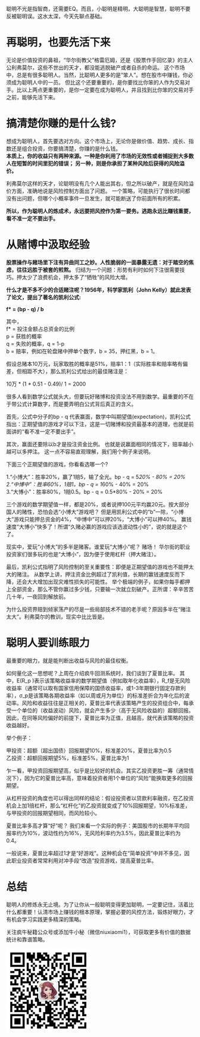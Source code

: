 聪明不光是指智商，还需要EQ。而且，小聪明是精明，大聪明是智慧，聪明不要反被聪明误。这水太深，今天先聊点基础。


# 再聪明，也要先活下来

无论是价值投资的鼻祖，“华尔街教父”格雷厄姆，还是《股票作手回忆录》的主人公利弗莫尔，这些不世出的天才，都没能逃脱破产或者自杀的命运。
这个市场中，总是有很多聪明人。当然，比聪明人更多的是“笨人”。想在股市中赚钱，你必须成为聪明人中的一员。
但比这个还要重要的，是你要找比你笨的人作为交易对手。比以上两点更重要的，是你一定要在成为聪明人，并且找到比你笨的交易对手之前，能够先活下来。



# 搞清楚你赚的是什么钱?

想成为聪明人，首先要选对方向。这个市场上，无论你是做价值、趋势、成长、指数还是组合投资，你要搞清楚，你赚的是什么钱。  
<b>本质上，你的收益只有两种来源。一种是你利用了市场的无效性或者捕捉到大多数人在短暂的时间里犯的错误；
另一种，则是你承担了某种风险后获得的风险溢价。</b>

利弗莫尔这样的天才，论聪明没有几个人能出其右，但之所以破产，就是在风险溢价方面，准确地说是风险控制方面出了问题。
一个策略，可能执行了很长时间都没有出问题，但哪个小概率事件一旦发生，就可能断送了你前面所有的积累。

<b>所以，作为聪明人的炼成术，永远要把风控作为第一要务。逃跑永远比赚钱重要，看不准一定不要出手。</b>

# 从赌博中汲取经验

<b>股票操作与赌场里下注有异曲同工之妙。人性脆弱的一面暴露无遗：对于踏空的焦虑，往往远胜于被套的煎熬。</b>
归结为一个问题：形势有利时如何下注很需要技巧。押太少了浪费机会，押太多了“牺牲”的风险大增。 

<b>什么才是不多不少的合适赌注呢？1956年，科学家凯利（John Kelly）就此发表了论文，提出了著名的凯利公式:  
   
f* = (bp - q) / b
</b>

其中，  
f* = 投注金额占总资金的比例  
p = 获胜的概率  
q = 失败的概率，q = 1-p  
b = 赔率，例如在轮盘赌中押单个数字，b = 35，押红黑，b = 1。  

假设总赌本10万元，玩家取胜的概率是51%，赔率1：1（实际胜率和赔率略有偏差，但相距不大），那么凯利公式给出的最佳赌注是：  

10万 * (1 * 0.51 - 0.49)/ 1 = 2000

很多人看到数学公式就头大，但要玩好赌博和投资没法不用到数学。最重要的不在于带公式计算数字，而是要弄明白公式背后真正的含义。


首先，公式中分子的bp - q 代表赢面，数学中叫期望值(expectation)，凯利公式指出：正期望值的游戏才可以下注，这是一切赌博和投资最基本的道理，也就是前面讲的“看不准一定不要出手”。

其次，赢面还要除以b才是投注资金比例。 也就是说赢面相同的情况下，赔率越小越可以多押注。 这一点不容易直观理解，我们用个例子来说明。

下面三个正期望值的游戏，你看看选哪一个?

1.“小博大”：胜率20%，赢了1赔5，输了全光。bp - q = 5*20% - 80% = 20%  
2.“中博中”：胜率60%，1赔1。bp - q = 1*60% - 40% = 20%  
3.“大博小”：胜率80%，1赔0.5。bp - q = 0.5*80% - 20% = 20%  

三个游戏的数学期望值一样，都是20%，或者说押100元平均赢20元。按大部分国人的赌性，恐怕会选“小博大”游戏吧？ 
但是用凯利公式中的“b”一除，“小博大”游戏只能押总资金的4%，“中博中”可以押20%，“大博小”可以押40%。 
赢钱速度“大博小”快多了！所谓“久赌必赢的游戏应该选波动性小的”，说的就是这个了。

现实中，爱玩“小博大”的多半是赌客。谁爱玩“大博小”呢？ 赌场！ 华尔街的职业投资家们很多玩的也是“大博小”，因为便于使用杠杆（押大赌注）。 

最后，凯利公式指明了风险控制的至关重要性：即便是正期望值的游戏也不能押太大的赌注。 从数学上讲，押注资金比例超过了凯利值，长期的赢钱速度反而下降，还会大大增加出现灾难性损失的可能性。 举个极端的例子，如果你每手都押上全部资金，那么不管你赢过多少钱，只要输一次就立刻破产。正所谓：辛辛苦苦几十年，一夜回到解放前。

为什么投资界赔到倾家荡产的尽是一些局部技术不错的老手呢？原因多半在“赌注太大”。利弗莫尔的教训，现实中比比皆是。

# 聪明人要训练眼力
最重要的眼力，就是能判断出收益与风险的最佳权衡。

如何量化这一思想呢？上周在介绍疯牛回测系统时，我们谈到了夏普比率。
其中，E(R_p )表示该策略收益率的数学期望值（例如取年化收益率），R_f是无风险收益率（通常可以取有国家信用保障的国债收益率，或1-3年期银行固定存款利率），σ_p是该策略各期收益率（如以周或月为单位）的标准差折合为年化后的波动率。风险和收益往往是正相关的，夏普比率代表该策略产生的投资组合中，每承受一个单位的（收益波动）风险，就会产生多少（高于无风险收益的）超额回报。因此，在同等风险偏好的前提下，夏普比率为正值，且越高，就代表该策略的投资收益越好。

举个例子：

甲投资：超额（超出国债）回报期望10%，标准差20%，夏普比率为0.5  
乙投资：超额回报期望5%，标准差5%，夏普比率为1

乍一看，甲投资回报期望高，似乎是比较好的机会。其实乙投资更胜一筹（通常情况下），因为它的夏普比率高，意味着投资者用1个单位的“风险”能换取更多的回报期望。

从杠杆投资的角度也可以得出同样的结论：假设投资者以贷款利率融资，在乙投资机会上加1倍杠杆，那么“杠杆化”的乙投资就变成了10%回报期望，10%标准差，与甲投资的回报期望相同，而风险较小。

夏普比率多高才算“好”呢？ 我们来看一个实际的例子：美国股市的长期年平均回报率约为10%，波动性约为16%，无风险利率约为3.5%，因此夏普比率约为0.4。 

一般说来，夏普比率超过1才是“好游戏”。这种机会在“简单投资”中并不多见，因此职业投资者常常利用对冲手段“改造”投资游戏，提高夏普比率。

# 总结
聪明人的修炼永无止境。为了让你从一般聪明变得更加聪明，一定要记住，活着比什么都重要！认清市场上赚钱的根本原理，掌握必要的风控方法，锻炼好眼力，才有机会学习实践更多精深的策略。

关注疯牛秘籍公众号或添加牛小秘（微信niuxiaomi1），可获取更多有价值的数据统计和靠谱策略。  

![Alt text](https://github.com/plouto-academe/quants/blob/master/images/niuxiaomi1.png)